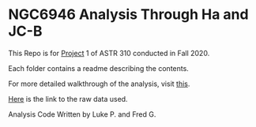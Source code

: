 # NGC6946 Analysis Through Ha and JC-B
This Repo is for [Project](https://portfolium.com/entry/determining-magnitude-and-angular-size-of-ngc-6946) 1 of ASTR 310 conducted in Fall 2020.

Each folder contains a readme describing the contents.

For more detailed walkthrough of the analysis, visit [this](https://umd0-my.sharepoint.com/:o:/g/personal/fgarcia4_umd_edu/EigP23ApGB1KiB1ynQe4W0YBzAjXOZWx2Pq8GYkvzt87jg?e=5%3arwl2Fy&at=9).

[Here](https://drive.google.com/drive/folders/1G8z-hWoQCP8RzQ9GQ6T-KiMg54vz_oSM?usp=sharing) is the link to the raw data used. 

Analysis Code Written by Luke P. and Fred G.
